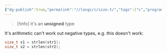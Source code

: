 ```yaml
---
{"dg-publish":true,"permalink":"//langs/c/size-t/","tags":["c","programming"]}
---
```



>[!info] it's an **unsigned** type


It's arithmetic can't work out negative types, e.g. this doesn't work:

```c
size_t s1 = strlen(str1);
size_t s2 = strlen(str2);
```
